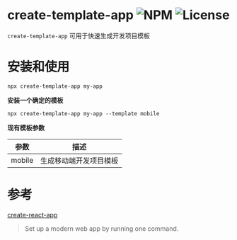 # create-template-app ![NPM](https://img.shields.io/npm/v/create-template-app) ![License](https://img.shields.io/npm/l/create-template-app)

`create-template-app` 可用于快速生成开发项目模板

# 安装和使用

```shell
npx create-template-app my-app
```

**安装一个确定的模板**

```shell
npx create-template-app my-app --template mobile
```

**现有模板参数**

|  参数  |          描述          |
| :----: | :--------------------: |
| mobile | 生成移动端开发项目模板 |

# 参考

[create-react-app](https://github.com/facebook/create-react-app)

> Set up a modern web app by running one command.
